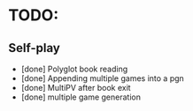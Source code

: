# TODO:

## Self-play
* [done] Polyglot book reading
* [done] Appending multiple games into a pgn
* [done] MultiPV after book exit
* [done] multiple game generation
